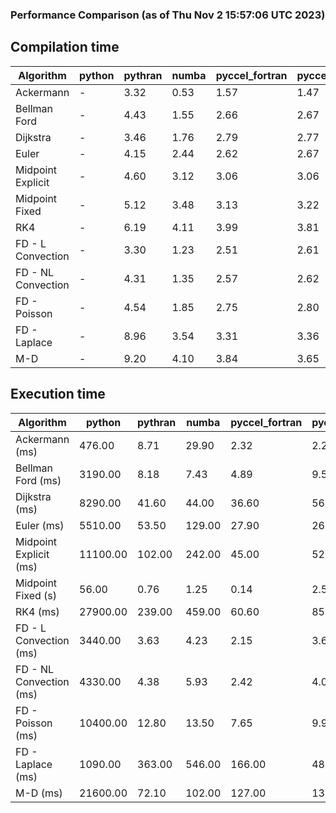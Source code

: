 ### Performance Comparison (as of Thu Nov  2 15:57:06 UTC 2023)
## Compilation time
Algorithm                 | python                    | pythran                   | numba                     | pyccel_fortran            | pyccel_c                 
------------------------- | ------------------------- | ------------------------- | ------------------------- | ------------------------- | -------------------------
Ackermann                 | -                         | 3.32                      | 0.53                      | 1.57                      | 1.47                     
Bellman Ford              | -                         | 4.43                      | 1.55                      | 2.66                      | 2.67                     
Dijkstra                  | -                         | 3.46                      | 1.76                      | 2.79                      | 2.77                     
Euler                     | -                         | 4.15                      | 2.44                      | 2.62                      | 2.67                     
Midpoint Explicit         | -                         | 4.60                      | 3.12                      | 3.06                      | 3.06                     
Midpoint Fixed            | -                         | 5.12                      | 3.48                      | 3.13                      | 3.22                     
RK4                       | -                         | 6.19                      | 4.11                      | 3.99                      | 3.81                     
FD - L Convection         | -                         | 3.30                      | 1.23                      | 2.51                      | 2.61                     
FD - NL Convection        | -                         | 4.31                      | 1.35                      | 2.57                      | 2.62                     
FD - Poisson              | -                         | 4.54                      | 1.85                      | 2.75                      | 2.80                     
FD - Laplace              | -                         | 8.96                      | 3.54                      | 3.31                      | 3.36                     
M-D                       | -                         | 9.20                      | 4.10                      | 3.84                      | 3.65                     

## Execution time
Algorithm                 | python                    | pythran                   | numba                     | pyccel_fortran            | pyccel_c                 
------------------------- | ------------------------- | ------------------------- | ------------------------- | ------------------------- | -------------------------
Ackermann (ms)            | 476.00                    | 8.71                      | 29.90                     | 2.32                      | 2.28                     
Bellman Ford (ms)         | 3190.00                   | 8.18                      | 7.43                      | 4.89                      | 9.57                     
Dijkstra (ms)             | 8290.00                   | 41.60                     | 44.00                     | 36.60                     | 56.30                    
Euler (ms)                | 5510.00                   | 53.50                     | 129.00                    | 27.90                     | 265.00                   
Midpoint Explicit (ms)    | 11100.00                  | 102.00                    | 242.00                    | 45.00                     | 520.00                   
Midpoint Fixed (s)        | 56.00                     | 0.76                      | 1.25                      | 0.14                      | 2.55                     
RK4 (ms)                  | 27900.00                  | 239.00                    | 459.00                    | 60.60                     | 855.00                   
FD - L Convection (ms)    | 3440.00                   | 3.63                      | 4.23                      | 2.15                      | 3.66                     
FD - NL Convection (ms)   | 4330.00                   | 4.38                      | 5.93                      | 2.42                      | 4.03                     
FD - Poisson (ms)         | 10400.00                  | 12.80                     | 13.50                     | 7.65                      | 9.99                     
FD - Laplace (ms)         | 1090.00                   | 363.00                    | 546.00                    | 166.00                    | 481.00                   
M-D (ms)                  | 21600.00                  | 72.10                     | 102.00                    | 127.00                    | 132.00                   
